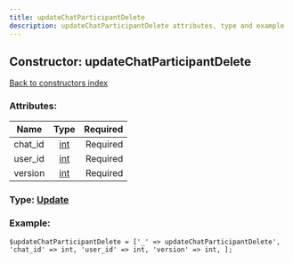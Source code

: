 ```yaml
---
title: updateChatParticipantDelete
description: updateChatParticipantDelete attributes, type and example
---
```

## Constructor: updateChatParticipantDelete  
[Back to constructors index](index.md)



### Attributes:

| Name     |    Type       | Required |
|----------|:-------------:|---------:|
|chat\_id|[int](../types/int.md) | Required|
|user\_id|[int](../types/int.md) | Required|
|version|[int](../types/int.md) | Required|



### Type: [Update](../types/Update.md)


### Example:

```
$updateChatParticipantDelete = ['_' => updateChatParticipantDelete', 'chat_id' => int, 'user_id' => int, 'version' => int, ];
```